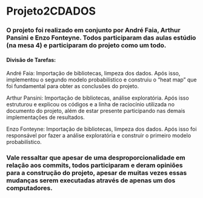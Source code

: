 # Projeto2CDADOS

### O projeto foi realizado em conjunto por André Faia, Arthur Pansini e Enzo Fonteyne. Todos participaram das aulas estúdio (na mesa 4) e participaram do projeto como um todo. 

#### Divisão de Tarefas:
André Faia: Importação de bibliotecas, limpeza dos dados. Após isso, implementou o segundo modelo probabilístico e construiu o “heat map” que foi fundamental para obter as conclusões do projeto. 

Arthur Pansini: Importação de bibliotecas, análise exploratória. Após isso estruturou e explicou os códigos e a linha de raciocínio utilizada no documento do projeto, além de estar presente participando nas demais implementações de resultados.

Enzo Fonteyne: Importação de bibliotecas, limpeza dos dados. Após isso foi responsável por fazer a análise exploratória e construir o primeiro modelo probabilístico.

### Vale ressaltar que apesar de uma desproporcionalidade em relação aos commits, todos participaram e deram opiniões para a construção do projeto, apesar de muitas vezes essas mudanças serem executadas através de apenas um dos computadores. 
